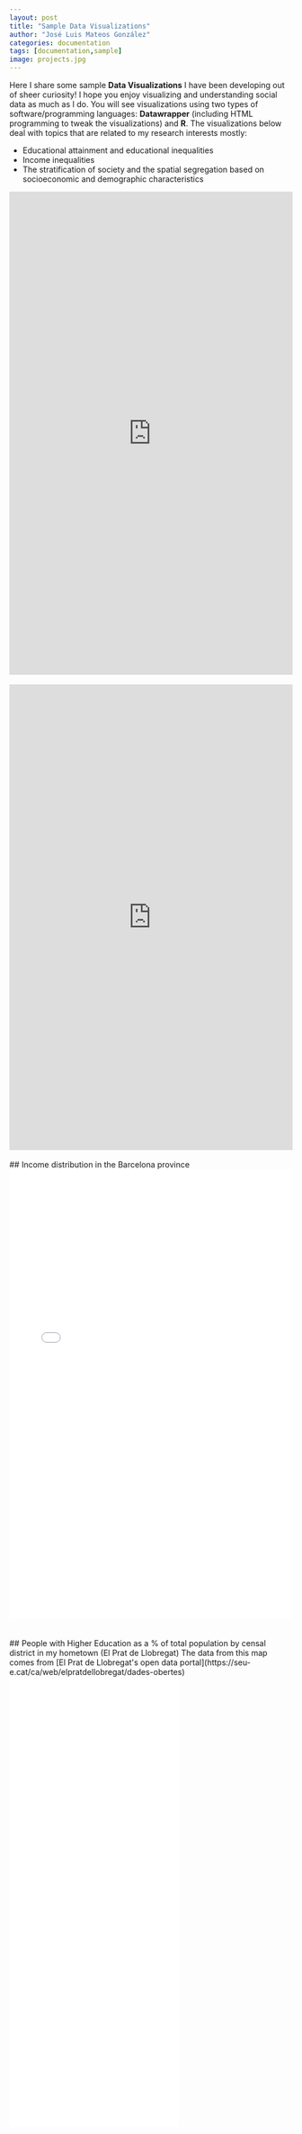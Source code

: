 ```yaml
---
layout: post
title: "Sample Data Visualizations"
author: "José Luis Mateos González"
categories: documentation
tags: [documentation,sample]
image: projects.jpg
---
```


Here I share some sample **Data Visualizations** I have been developing out of sheer curiosity! I hope you enjoy visualizing and understanding social data as much as I do. You will see visualizations using two types of software/programming languages: **Datawrapper** (including HTML programming to tweak the visualizations) and **R**. The visualizations below deal with topics that are related to my research interests mostly:
* Educational attainment and educational inequalities
* Income inequalities
* The stratification of society and the spatial segregation based on socioeconomic and demographic characteristics

<iframe title="Ethnic group of usual residents aged 16 to 24 in England and Wales by Local Authority Districts (2021)" aria-label="Map" id="datawrapper-chart-O8iaJ" src="https://datawrapper.dwcdn.net/O8iaJ/3/" scrolling="no" frameborder="0" style="width: 0; min-width: 100% !important; border: none;" height="859" data-external="1"></iframe><script type="text/javascript">!function(){"use strict";window.addEventListener("message",(function(a){if(void 0!==a.data["datawrapper-height"]){var e=document.querySelectorAll("iframe");for(var t in a.data["datawrapper-height"])for(var r=0;r<e.length;r++)if(e[r].contentWindow===a.source){var i=a.data["datawrapper-height"][t]+"px";e[r].style.height=i}}}))}();
</script>
 <br/><br/>
<iframe title="Percentage of individuals aged 15 or more with a University degree (up to a Doctoral degree). Catalan counties (comarques) 2021" aria-label="Map" id="datawrapper-chart-XYKOI" src="https://datawrapper.dwcdn.net/XYKOI/2/" scrolling="no" frameborder="0" style="width: 0; min-width: 100% !important; border: none;" height="828" data-external="1"></iframe><script type="text/javascript">!function(){"use strict";window.addEventListener("message",(function(a){if(void 0!==a.data["datawrapper-height"]){var e=document.querySelectorAll("iframe");for(var t in a.data["datawrapper-height"])for(var r=0;r<e.length;r++)if(e[r].contentWindow===a.source){var i=a.data["datawrapper-height"][t]+"px";e[r].style.height=i}}}))}();
</script>
 <br/><br/>
## Income distribution in the Barcelona province

<div>
  <iframe
      frameBorder="0"
      width="100%"
      height="800"
      src="projects/mapa_municipis2.html">
  </iframe>
</div>
 <br/><br/>
## People with Higher Education as a % of total population by censal district in my hometown (El Prat de Llobregat)
The data from this map comes from [El Prat de Llobregat's open data portal](https://seu-e.cat/ca/web/elpratdellobregat/dades-obertes)

<div>
  <iframe
      frameBorder="0"
      width="60%"
      height="800"
      src="projects/test_mapa.html">
  </iframe>
</div>

